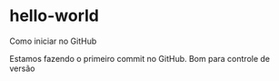 # hello-world
Como iniciar no GitHub

Estamos fazendo o primeiro commit no GitHub. Bom para controle de versão

